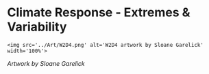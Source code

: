 # Climate Response - Extremes & Variability

 ````{div} full-width 
 <img src='../Art/W2D4.png' alt='W2D4 artwork by Sloane Garelick' width='100%'> 
```` 

*Artwork by Sloane Garelick*